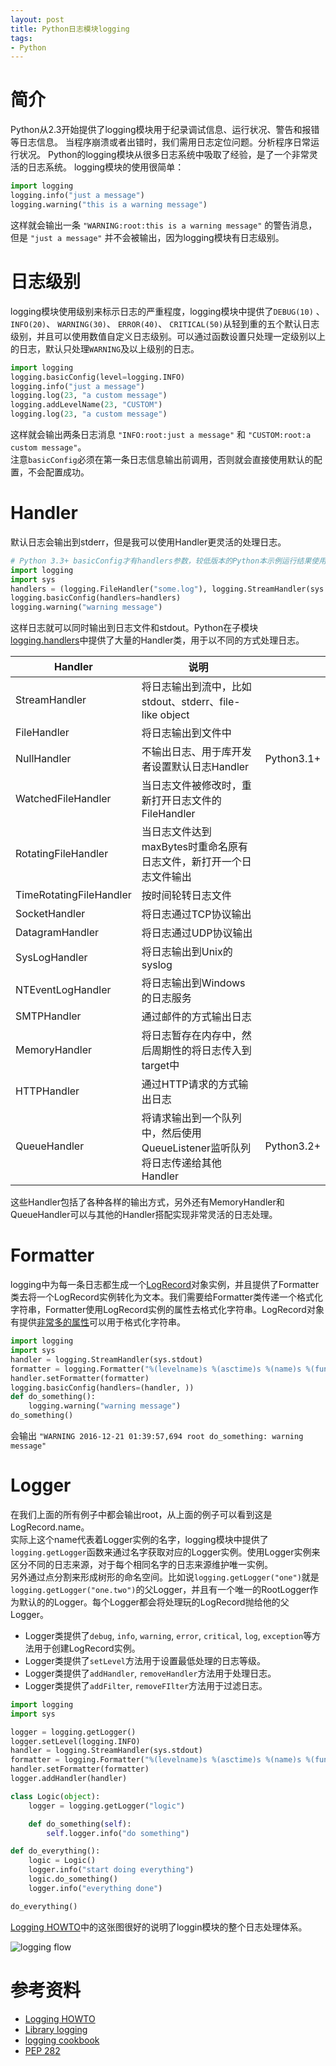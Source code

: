 ```yaml
---
layout: post
title: Python日志模块logging
tags:
- Python
---
```


# 简介

Python从2.3开始提供了logging模块用于纪录调试信息、运行状况、警告和报错等日志信息。
当程序崩溃或者出错时，我们需用日志定位问题。分析程序日常运行状况。
Python的logging模块从很多日志系统中吸取了经验，是了一个非常灵活的日志系统。
logging模块的使用很简单：

```python
import logging
logging.info("just a message")
logging.warning("this is a warning message")
```

这样就会输出一条 `"WARNING:root:this is a warning message"` 的警告消息，但是 `"just a message"` 并不会被输出，因为logging模块有日志级别。

# 日志级别
logging模块使用级别来标示日志的严重程度，logging模块中提供了`DEBUG(10)` 、 `INFO(20)`、 `WARNING(30)`、 `ERROR(40)`、 `CRITICAL(50)`从轻到重的五个默认日志级别，并且可以使用数值自定义日志级别。可以通过函数设置只处理一定级别以上的日志，默认只处理`WARNING`及以上级别的日志。

```python
import logging
logging.basicConfig(level=logging.INFO)
logging.info("just a message")
logging.log(23, "a custom message")
logging.addLevelName(23, "CUSTOM")
logging.log(23, "a custom message")
```

这样就会输出两条日志消息 `"INFO:root:just a message"` 和 `"CUSTOM:root:a custom message"`。  
注意`basicConfig`必须在第一条日志信息输出前调用，否则就会直接使用默认的配置，不会配置成功。  

# Handler
默认日志会输出到stderr，但是我可以使用Handler更灵活的处理日志。
```python
# Python 3.3+ basicConfig才有handlers参数，较低版本的Python本示例运行结果使用默认配置输出到stderr
import logging
import sys
handlers = (logging.FileHandler("some.log"), logging.StreamHandler(sys.stdout))
logging.basicConfig(handlers=handlers)
logging.warning("warning message")
```
这样日志就可以同时输出到日志文件和stdout。Python在子模块[logging.handlers][Library logging.handlers]中提供了大量的Handler类，用于以不同的方式处理日志。  

| Handler |  说明 |  |
| ------  | ------ |------ |
| StreamHandler | 将日志输出到流中，比如stdout、stderr、file-like object |  |
| FileHandler | 将日志输出到文件中 |  |
| NullHandler | 不输出日志、用于库开发者设置默认日志Handler | Python3.1+|
| WatchedFileHandler | 当日志文件被修改时，重新打开日志文件的FileHandler |  |
| RotatingFileHandler | 当日志文件达到maxBytes时重命名原有日志文件，新打开一个日志文件输出 |  |
| TimeRotatingFileHandler | 按时间轮转日志文件 |  |
| SocketHandler | 将日志通过TCP协议输出 |  |
| DatagramHandler | 将日志通过UDP协议输出 |  |
| SysLogHandler | 将日志输出到Unix的syslog |  |
| NTEventLogHandler | 将日志输出到Windows的日志服务 |  |
| SMTPHandler | 通过邮件的方式输出日志 |  |
| MemoryHandler | 将日志暂存在内存中，然后周期性的将日志传入到target中 |  |
| HTTPHandler | 通过HTTP请求的方式输出日志 |  |
| QueueHandler | 将请求输出到一个队列中，然后使用QueueListener监听队列将日志传递给其他Handler | Python3.2+ |

这些Handler包括了各种各样的输出方式，另外还有MemoryHandler和QueueHandler可以与其他的Handler搭配实现非常灵活的日志处理。

# Formatter
logging中为每一条日志都生成一个[LogRecord]对象实例，并且提供了Formatter类去将一个LogRecord实例转化为文本。我们需要给Formatter类传递一个格式化字符串，Formatter使用LogRecord实例的属性去格式化字符串。LogRecord对象有提供[非常多的属性][LogRecord attributes]可以用于格式化字符串。

```python
import logging
import sys
handler = logging.StreamHandler(sys.stdout)
formatter = logging.Formatter("%(levelname)s %(asctime)s %(name)s %(funcName)s: %(message)s")
handler.setFormatter(formatter)
logging.basicConfig(handlers=(handler, ))
def do_something():
    logging.warning("warning message")
do_something()
```

会输出 `"WARNING 2016-12-21 01:39:57,694 root do_something: warning message"`

# Logger
在我们上面的所有例子中都会输出root，从上面的例子可以看到这是LogRecord.name。  
实际上这个name代表着Logger实例的名字，logging模块中提供了`logging.getLogger`函数来通过名字获取对应的Logger实例。使用Logger实例来区分不同的日志来源，对于每个相同名字的日志来源维护唯一实例。  
另外通过点分割来形成树形的命名空间。比如说`logging.getLogger("one")`就是`logging.getLogger("one.two")`的父Logger，并且有一个唯一的RootLogger作为默认的的Logger。每个Logger都会将处理玩的LogRecord抛给他的父Logger。  
- Logger类提供了`debug`, `info`, `warning`, `error`, `critical`, `log`, `exception`等方法用于创建LogRecord实例。
- Logger类提供了`setLevel`方法用于设置最低处理的日志等级。
- Logger类提供了`addHandler`, `removeHandler`方法用于处理日志。
- Logger类提供了`addFilter`, `removeFIlter`方法用于过滤日志。

```python
import logging
import sys

logger = logging.getLogger()
logger.setLevel(logging.INFO)
handler = logging.StreamHandler(sys.stdout)
formatter = logging.Formatter("%(levelname)s %(asctime)s %(name)s %(funcName)s: %(message)s")
handler.setFormatter(formatter)
logger.addHandler(handler)

class Logic(object):
    logger = logging.getLogger("logic")

    def do_something(self):
        self.logger.info("do something")

def do_everything():
    logic = Logic()
    logger.info("start doing everything")
    logic.do_something()
    logger.info("everything done")

do_everything()
```

[Logging HOWTO]中的这张图很好的说明了loggin模块的整个日志处理体系。

![logging flow](https://docs.python.org/3/_images/logging_flow.png)


# 参考资料

- [Logging HOWTO]
- [Library logging]
- [logging cookbook]
- [PEP 282]



[PEP 282]: https://www.python.org/dev/peps/pep-0282/
[Logging HOWTO]: https://docs.python.org/3/howto/logging.html
[logging cookbook]: https://docs.python.org/3/howto/logging-cookbook.html
[Library logging]: https://docs.python.org/3/library/logging.html
[Library logging.config]: https://docs.python.org/3/library/logging.config.html
[Library logging.handlers]: https://docs.python.org/3/library/logging.handlers.html
[LogRecord]: https://docs.python.org/3/library/logging.html#logging.LogRecord
[LogRecord attributes]: https://docs.python.org/3/library/logging.html#logrecord-attributes
